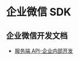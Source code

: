 # 企业微信 SDK

## 企业微信开发文档

- [服务端 API-企业内部开发](https://developer.work.weixin.qq.com/document/path/90664)
